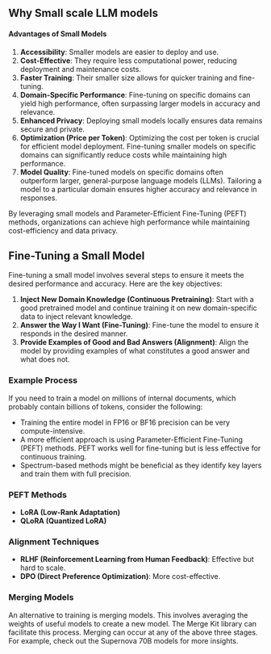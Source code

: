 ## Why Small scale LLM models
#### Advantages of Small Models

1. **Accessibility**: Smaller models are easier to deploy and use.
2. **Cost-Effective**: They require less computational power, reducing deployment and maintenance costs.
3. **Faster Training**: Their smaller size allows for quicker training and fine-tuning.
4. **Domain-Specific Performance**: Fine-tuning on specific domains can yield high performance, often surpassing larger models in accuracy and relevance.
5. **Enhanced Privacy**: Deploying small models locally ensures data remains secure and private.
6. **Optimization (Price per Token)**: Optimizing the cost per token is crucial for efficient model deployment. Fine-tuning smaller models on specific domains can significantly reduce costs while maintaining high performance.
7. **Model Quality**: Fine-tuned models on specific domains often outperform larger, general-purpose language models (LLMs). Tailoring a model to a particular domain ensures higher accuracy and relevance in responses.

By leveraging small models and Parameter-Efficient Fine-Tuning (PEFT) methods, organizations can achieve high performance while maintaining cost-efficiency and data privacy.

## Fine-Tuning a Small Model

Fine-tuning a small model involves several steps to ensure it meets the desired performance and accuracy. Here are the key objectives:

1. **Inject New Domain Knowledge (Continuous Pretraining)**: Start with a good pretrained model and continue training it on new domain-specific data to inject relevant knowledge.
2. **Answer the Way I Want (Fine-Tuning)**: Fine-tune the model to ensure it responds in the desired manner.
3. **Provide Examples of Good and Bad Answers (Alignment)**: Align the model by providing examples of what constitutes a good answer and what does not.

### Example Process

If you need to train a model on millions of internal documents, which probably contain billions of tokens, consider the following:

- Training the entire model in FP16 or BF16 precision can be very compute-intensive.
- A more efficient approach is using Parameter-Efficient Fine-Tuning (PEFT) methods. PEFT works well for fine-tuning but is less effective for continuous training.
- Spectrum-based methods might be beneficial as they identify key layers and train them with full precision.

### PEFT Methods

- **LoRA (Low-Rank Adaptation)**
- **QLoRA (Quantized LoRA)**

### Alignment Techniques

- **RLHF (Reinforcement Learning from Human Feedback)**: Effective but hard to scale.
- **DPO (Direct Preference Optimization)**: More cost-effective.

### Merging Models

An alternative to training is merging models. This involves averaging the weights of useful models to create a new model. The Merge Kit library can facilitate this process. Merging can occur at any of the above three stages. For example, check out the Supernova 70B models for more insights.



